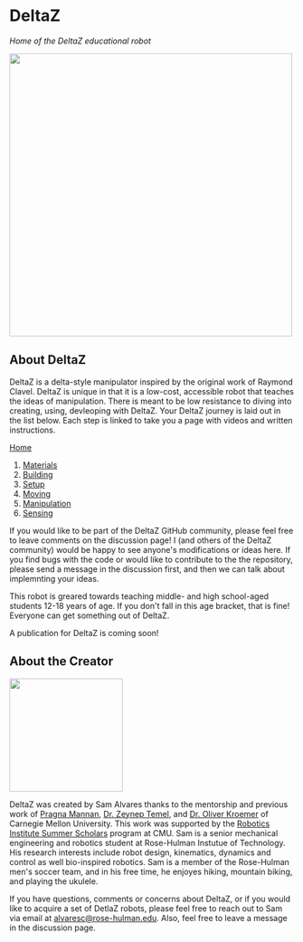 # DeltaZ
_Home of the DeltaZ educational robot_

<img src="https://github.com/alvaresc/DeltaZ/blob/main/Images/bw_edition.jpg" width="500">

## About DeltaZ
DeltaZ is a delta-style manipulator inspired by the original work of Raymond Clavel. DeltaZ is unique in that it is a low-cost, accessible robot that teaches the ideas of manipulation. There is meant to be low resistance to diving into creating, using, devleoping with DeltaZ. Your DeltaZ journey is laid out in the list below. Each step is linked to take you a page with videos and written instructions. 

[Home](https://github.com/alvaresc/DeltaZ/wiki)
1. [Materials](https://github.com/alvaresc/DeltaZ/wiki/1%29-Materials)
2. [Building](https://github.com/alvaresc/DeltaZ/wiki/2%29-Building)
3. [Setup](https://github.com/alvaresc/DeltaZ/wiki/3%29-Setup)
4. [Moving](https://github.com/alvaresc/DeltaZ/wiki/4%29-Moving)
5. [Manipulation](https://github.com/alvaresc/DeltaZ/wiki/5%29-Manipulation)
6. [Sensing](https://github.com/alvaresc/DeltaZ/wiki/6%29-Sensing)


If you would like to be part of the DeltaZ GitHub community, please feel free to leave comments on the discussion page! I (and others of the DeltaZ community) would be happy to see anyone's modifications or ideas here. If you find bugs with the code or would like to contribute to the the repository, please send a message in the discussion first, and then we can talk about implemnting your ideas. 

This robot is greared towards teaching middle- and high school-aged students 12-18 years of age. If you don't fall in this age bracket, that is fine! Everyone can get something out of DeltaZ. 

A publication for DeltaZ is coming soon! 

## About the Creator
<img src="https://github.com/alvaresc/DeltaZ/blob/main/Images/selfie.jpg" width="200">

DeltaZ was created by Sam Alvares thanks to the mentorship and previous work of [Pragna Mannan](https://www.ri.cmu.edu/ri-people/pragna-mannam/), [Dr. Zeynep Temel](https://www.ri.cmu.edu/ri-faculty/zeynep-temel/), and [Dr. Oliver Kroemer](https://www.ri.cmu.edu/ri-faculty/oliver-kroemer/) of Carnegie Mellon University. This work was supported by the [Robotics Institute Summer Scholars](https://riss.ri.cmu.edu/) program at CMU. Sam is a senior mechanical engineering and robotics student at Rose-Hulman Instutue of Technology. His research interests include robot design, kinematics, dynamics and control as well bio-inspired robotics. Sam is a member of the Rose-Hulman men's soccer team, and in his free time, he enjoyes hiking, mountain biking, and playing the ukulele. 

If you have questions, comments or concerns about DeltaZ, or if you would like to acquire a set of DetlaZ robots, please feel free to reach out to Sam via email at alvaresc@rose-hulman.edu. Also, feel free to leave a message in the discussion page. 


